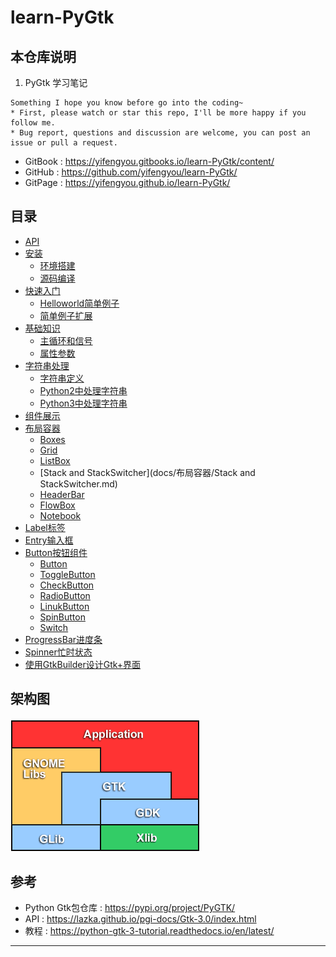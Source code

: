 # learn-PyGtk


## 本仓库说明

1. PyGtk 学习笔记

```
Something I hope you know before go into the coding~
* First, please watch or star this repo, I'll be more happy if you follow me.
* Bug report, questions and discussion are welcome, you can post an issue or pull a request.
```

* GitBook : <https://yifengyou.gitbooks.io/learn-PyGtk/content/>
* GitHub : <https://github.com/yifengyou/learn-PyGtk/>
* GitPage : <https://yifengyou.github.io/learn-PyGtk/>

## 目录

* [API](docs/API.md)
* [安装](docs/安装.md)
    * [环境搭建](docs/安装/环境搭建.md)
    * [源码编译](docs/安装/源码编译.md)
* [快速入门](docs/快速入门.md)
    * [Helloworld简单例子](docs/快速入门/Helloworld简单例子.md)
    * [简单例子扩展](docs/快速入门/简单例子扩展.md)
* [基础知识](docs/基础知识.md)
    * [主循环和信号](docs/基础知识/主循环和信号.md)
    * [属性参数](docs/基础知识/属性参数.md)
* [字符串处理](docs/字符串处理.md)
    * [字符串定义](docs/字符串处理/字符串定义.md)
    * [Python2中处理字符串](docs/字符串处理/Python2中处理字符串.md)
    * [Python3中处理字符串](docs/字符串处理/Python3中处理字符串.md)
* [组件展示](docs/组件展示.md)
* [布局容器](docs/布局容器.md)
    * [Boxes](docs/布局容器/Boxes.md)
    * [Grid](docs/布局容器/Grid.md)
    * [ListBox](docs/布局容器/ListBox.md)
    * [Stack and StackSwitcher](docs/布局容器/Stack and StackSwitcher.md)
    * [HeaderBar](docs/布局容器/HeaderBar.md)
    * [FlowBox](docs/布局容器/FlowBox.md)
    * [Notebook](docs/布局容器/Notebook.md)
* [Label标签](docs/Label标签.md)
* [Entry输入框](docs/Entry输入框.md)
* [Button按钮组件](docs/Button按钮组件.md)
    * [Button](docs/Button按钮组件/Button.md)
    * [ToggleButton](docs/Button按钮组件/ToggleButton.md)
    * [CheckButton](docs/Button按钮组件/CheckButton.md)
    * [RadioButton](docs/Button按钮组件/RadioButton.md)
    * [LinukButton](docs/Button按钮组件/LinukButton.md)
    * [SpinButton](docs/Button按钮组件/SpinButton.md)
    * [Switch](docs/Button按钮组件/Switch.md)
* [ProgressBar进度条](docs/ProgressBar进度条.md)
* [Spinner忙时状态](docs/Spinner忙时状态.md)
* [使用GtkBuilder设计Gtk+界面](docs/使用GtkBuilder设计Gtk+界面.md)

## 架构图

![20191029_141610_81](image/20191029_141610_81.png)


## 参考

* Python Gtk包仓库 : <https://pypi.org/project/PyGTK/>
* API : <https://lazka.github.io/pgi-docs/Gtk-3.0/index.html>
* 教程 : <https://python-gtk-3-tutorial.readthedocs.io/en/latest/>

---
